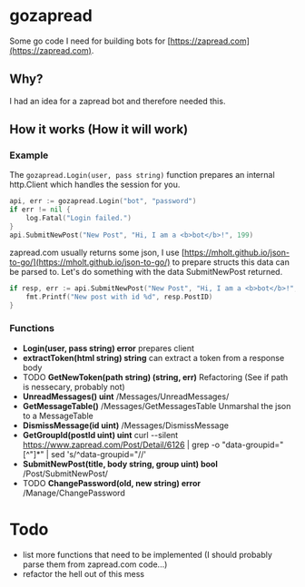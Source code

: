 # gozapread
Some go code I need for building bots for [https://zapread.com](https://zapread.com).

## Why?
I had an idea for a zapread bot and therefore needed this.

## How it works (How it will work)

### Example
The ```gozapread.Login(user, pass string)``` function prepares an internal http.Client which handles the session for you.

```go
api, err := gozapread.Login("bot", "password")
if err != nil {
	log.Fatal("Login failed.")
}
api.SubmitNewPost("New Post", "Hi, I am a <b>bot</b>!", 199)
```
zapread.com usually returns some json, I use [https://mholt.github.io/json-to-go/](https://mholt.github.io/json-to-go/) to prepare structs this data can be parsed to.
Let's do something with the data SubmitNewPost returned.
```go
if resp, err := api.SubmitNewPost("New Post", "Hi, I am a <b>bot</b>!", 199); err == nil {
	fmt.Printf("New post with id %d", resp.PostID)
}
```
### Functions
- **Login(user, pass string) error** prepares client
- **extractToken(html string) string** can extract a token from a response body
- TODO **GetNewToken(path string) (string, err)** Refactoring (See if path is nessecary, probably not)
- **UnreadMessages() uint** /Messages/UnreadMessages/
- **GetMessageTable()** /Messages/GetMessagesTable Unmarshal the json to a MessageTable
- **DismissMessage(id uint)** /Messages/DismissMessage
- **GetGroupId(postId uint) uint** curl --silent https://www.zapread.com/Post/Detail/6126 | grep -o "data-groupid=\"[^\"]\*" | sed 's/^data-groupid="//'
- **SubmitNewPost(title, body string, group uint) bool** /Post/SubmitNewPost/
- TODO **ChangePassword(old, new string) error** /Manage/ChangePassword

# Todo
- list more functions that need to be implemented (I should probably parse them from zapread.com code...)
- refactor the hell out of this mess
